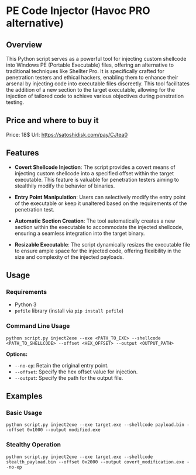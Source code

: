 # PE Code Injector (Havoc PRO alternative)

## Overview

This Python script serves as a powerful tool for injecting custom shellcode into Windows PE (Portable Executable) files, offering an alternative to traditional techniques like Shellter Pro. It is specifically crafted for penetration testers and ethical hackers, enabling them to enhance their arsenal by injecting code into executable files discreetly. This tool facilitates the addition of a new section to the target executable, allowing for the injection of tailored code to achieve various objectives during penetration testing.
## Price and where to buy it

Price: 18$
Url: https://satoshidisk.com/pay/CJtea0

## Features

-   **Covert Shellcode Injection**: The script provides a covert means of injecting custom shellcode into a specified offset within the target executable. This feature is valuable for penetration testers aiming to stealthily modify the behavior of binaries.
    
-   **Entry Point Manipulation**: Users can selectively modify the entry point of the executable or keep it unaltered based on the requirements of the penetration test.
    
-   **Automatic Section Creation**: The tool automatically creates a new section within the executable to accommodate the injected shellcode, ensuring a seamless integration into the target binary.
    
-   **Resizable Executable**: The script dynamically resizes the executable file to ensure ample space for the injected code, offering flexibility in the size and complexity of the injected payloads.
    

## Usage

### Requirements

-   Python 3
-   `pefile` library (install via `pip install pefile`)

### Command Line Usage


`python script.py inject2exe --exe <PATH_TO_EXE> --shellcode <PATH_TO_SHELLCODE> --offset <HEX_OFFSET> --output <OUTPUT_PATH>` 

**Options:**

-   `--no-ep`: Retain the original entry point.
-   `--offset`: Specify the hex offset value for injection.
-   `--output`: Specify the path for the output file.

## Examples

### Basic Usage


`python script.py inject2exe --exe target.exe --shellcode payload.bin --offset 0x1000 --output modified.exe` 

### Stealthy Operation



`python script.py inject2exe --exe target.exe --shellcode stealth_payload.bin --offset 0x2000 --output covert_modification.exe --no-ep` 
